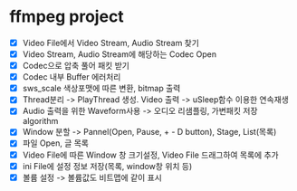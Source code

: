 # ffmpeg project
- [x] Video File에서 Video Stream, Audio Stream 찾기
- [x] Video Stream, Audio Stream에 해당하는 Codec Open
- [x] Codec으로 압축 풀어 패킷 받기
- [x] Codec 내부 Buffer 에러처리
- [x] sws_scale 색상포맷에 따른 변환, bitmap 출력
- [x] Thread분리 -> PlayThread 생성. Video 출력 -> uSleep함수 이용한 연속재생
- [x] Audio 출력을 위한 Waveform사용 -> 오디오 리샘플링, 가변패킷 저장 algorithm
- [x] Window 분할 -> Pannel(Open, Pause, + - D button), Stage, List(목록)
- [x] 파일 Open, 글 목록
- [x] Video File에 따른 Window 창 크기설정, Video File 드래그하여 목록에 추가
- [x] ini File에 설정 정보 저장(목록, window창 위치 등)
- [x] 볼륨 설정 -> 볼륨값도 비트맵에 같이 표시